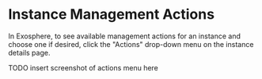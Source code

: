 # Instance Management Actions

In Exosphere, to see available management actions for an instance and choose one if desired, click the "Actions" drop-down menu on the instance details page.

TODO insert screenshot of actions menu here
